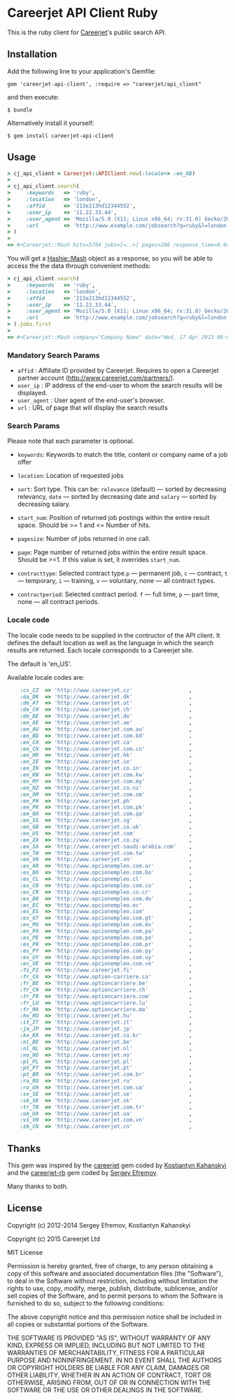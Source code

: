 # Careerjet API Client Ruby

This is the ruby client for [Careerjet](http://www.careerjet.com)'s public search API.

## Installation

Add the following line to your application's Gemfile:

    gem 'careerjet-api-client', :require => "careerjet/api_client"

and then execute:

    $ bundle

Alternatively install it yourself:

    $ gem install careerjet-api-client
    
## Usage

```ruby
> cj_api_client = Careerjet::APIClient.new(:locale=> :en_GB)
>
> cj_api_client.search(
>     :keywords   => 'ruby',
>     :location   => 'london',
>     :affid      => '213e213hd12344552',
>     :user_ip    => '11.22.33.44',
>     :user_agent => 'Mozilla/5.0 (X11; Linux x86_64; rv:31.0) Gecko/20100101 Firefox/31.0',
>     :url        => 'http://www.example.com/jobsearch?q=ruby&l=london'
> )
>
=> #<Careerjet::Mash hits=5704 jobs=[<..>] pages=286 response_time=0.0434670448303223 type="JOBS"> 
```

You will get a [Hashie::Mash](https://github.com/intridea/hashie#mash) object as a response,
so you will be able to access the the data through convenient methods:

```ruby
> cj_api_client.search(
>     :keywords   => 'ruby',
>     :location   => 'london',
>     :affid      => '213e213hd12344552',
>     :user_ip    => '11.22.33.44',
>     :user_agent => 'Mozilla/5.0 (X11; Linux x86_64; rv:31.0) Gecko/20100101 Firefox/31.0',
>     :url        => 'http://www.example.com/jobsearch?q=ruby&l=london'
> ).jobs.first
>
=> #<Careerjet::Mash company="Company Name" date="Wed, 17 Apr 2013 00:00:00 GMT" description=" <..>" url="http://..."> 
```


### Mandatory Search Params

* `affid`      : Affiliate ID provided by Careerjet. Requires to open a Careerjet partner account (http://www.careerjet.com/partners/).
* `user_ip`    : IP address of the end-user to whom the search results will be displayed.  
* `user_agent` : User agent of the end-user's browser.
* `url`        : URL of page that will display the search results

### Search Params

Please note that each parameter is optional.

* `keywords`: Keywords to match the title, content or company name of a job offer

* `location`: Location of requested jobs

* `sort`: Sort type. This can be: `relevance` (default) — sorted by decreasing relevancy, `date` — sorted by decreasing date and `salary` — sorted by decreasing salary.

* `start_num`: Position of returned job postings within the entire result space. Should be >= 1 and <= Number of hits.

* `pagesize`: Number of jobs returned in one call.

* `page`: Page number of returned jobs within the entire result space. Should be >=1. If this value is set, it overrides `start_num`.

* `contracttype`: Selected contract type.`p` — permanent job, `c` — contract, `t` — temporary, `i` — training, `v` — voluntary, none — all contract types.

* `contractperiod`: Selected contract period. `f` — full time, `p` — part time, none — all contract periods.

### Locale code

The locale code needs to be supplied in the contructor of the API client. It defines the default location as well as the language in
which the search results are returned. Each locale corresponds to a Careerjet site.

The default is 'en_US'.

Available locale codes are:

```ruby 
    :cs_CZ  => 'http://www.careerjet.cz'                  ,
    :da_DK  => 'http://www.careerjet.dk'                  ,
    :de_AT  => 'http://www.careerjet.at'                  ,
    :de_CH  => 'http://www.careerjet.ch'                  ,
    :de_DE  => 'http://www.careerjet.de'                  ,
    :en_AE  => 'http://www.careerjet.ae'                  ,
    :en_AU  => 'http://www.careerjet.com.au'              ,
    :en_BD  => 'http://www.careerjet.com.bd'              ,
    :en_CA  => 'http://www.careerjet.ca'                  ,
    :en_CN  => 'http://www.careerjet.com.cn'              ,
    :en_HK  => 'http://www.careerjet.hk'                  ,
    :en_IE  => 'http://www.careerjet.ie'                  ,
    :en_IN  => 'http://www.careerjet.co.in'               ,
    :en_KW  => 'http://www.careerjet.com.kw'              ,
    :en_MY  => 'http://www.careerjet.com.my'              ,
    :en_NZ  => 'http://www.careerjet.co.nz'               ,
    :en_OM  => 'http://www.careerjet.com.om'              ,
    :en_PH  => 'http://www.careerjet.ph'                  ,
    :en_PK  => 'http://www.careerjet.com.pk'              ,
    :en_QA  => 'http://www.careerjet.com.qa'              ,
    :en_SG  => 'http://www.careerjet.sg'                  ,
    :en_GB  => 'http://www.careerjet.co.uk'               ,
    :en_US  => 'http://www.careerjet.com'                 ,
    :en_ZA  => 'http://www.careerjet.co.za'               ,
    :en_SA  => 'http://www.careerjet-saudi-arabia.com'    ,
    :en_TW  => 'http://www.careerjet.com.tw'              ,
    :en_VN  => 'http://www.careerjet.vn'                  ,
    :es_AR  => 'http://www.opcionempleo.com.ar'           ,
    :es_BO  => 'http://www.opcionempleo.com.bo'           ,
    :es_CL  => 'http://www.opcionempleo.cl'               ,
    :es_CO  => 'http://www.opcionempleo.com.co'           ,
    :es_CR  => 'http://www.opcionempleo.co.cr'            ,
    :es_DO  => 'http://www.opcionempleo.com.do'           ,
    :es_EC  => 'http://www.opcionempleo.ec'               ,
    :es_ES  => 'http://www.opcionempleo.com'              ,
    :es_GT  => 'http://www.opcionempleo.com.gt'           ,
    :es_MX  => 'http://www.opcionempleo.com.mx'           ,
    :es_PA  => 'http://www.opcionempleo.com.pa'           ,
    :es_PE  => 'http://www.opcionempleo.com.pe'           ,
    :es_PR  => 'http://www.opcionempleo.com.pr'           ,
    :es_PY  => 'http://www.opcionempleo.com.py'           ,
    :es_UY  => 'http://www.opcionempleo.com.uy'           ,
    :es_VE  => 'http://www.opcionempleo.com.ve'           ,
    :fi_FI  => 'http://www.careerjet.fi'                  ,
    :fr_CA  => 'http://www.option-carriere.ca'            ,
    :fr_BE  => 'http://www.optioncarriere.be'             ,
    :fr_CH  => 'http://www.optioncarriere.ch'             ,
    :fr_FR  => 'http://www.optioncarriere.com'            ,
    :fr_LU  => 'http://www.optioncarriere.lu'             ,
    :fr_MA  => 'http://www.optioncarriere.ma'             ,
    :hu_HU  => 'http://www.careerjet.hu'                  ,
    :it_IT  => 'http://www.careerjet.it'                  ,
    :ja_JP  => 'http://www.careerjet.jp'                  ,
    :ko_KR  => 'http://www.careerjet.co.kr'               ,
    :nl_BE  => 'http://www.careerjet.be'                  ,
    :nl_NL  => 'http://www.careerjet.nl'                  ,
    :no_NO  => 'http://www.careerjet.no'                  ,
    :pl_PL  => 'http://www.careerjet.pl'                  ,
    :pt_PT  => 'http://www.careerjet.pt'                  ,
    :pt_BR  => 'http://www.careerjet.com.br'              ,
    :ru_RU  => 'http://www.careerjet.ru'                  ,
    :ru_UA  => 'http://www.careerjet.com.ua'              ,
    :sv_SE  => 'http://www.careerjet.se'                  ,
    :sk_SK  => 'http://www.careerjet.sk'                  ,
    :tr_TR  => 'http://www.careerjet.com.tr'              ,
    :uk_UA  => 'http://www.careerjet.ua'                  ,
    :vi_VN  => 'http://www.careerjet.com.vn'              ,
    :zh_CN  => 'http://www.careerjet.cn'                  ,
```


## Thanks

This gem was inspired by the [careerjet](https://github.com/kostia/careerjet) gem coded by [Kostiantyn Kahanskyi](https://github.com/kostia)
and the [careerjet-rb](https://github.com/ResumUP/careerjet-rb) gem coded by [Sergey Efremov](https://github.com/EvilFaeton).

Many thanks to both.

## License

Copyright (c) 2012-2014 Sergey Efremov, Kostiantyn Kahanskyi

Copyright (c) 2015 Careerjet Ltd

MIT License

Permission is hereby granted, free of charge, to any person obtaining
a copy of this software and associated documentation files (the
"Software"), to deal in the Software without restriction, including
without limitation the rights to use, copy, modify, merge, publish,
distribute, sublicense, and/or sell copies of the Software, and to
permit persons to whom the Software is furnished to do so, subject to
the following conditions:

The above copyright notice and this permission notice shall be
included in all copies or substantial portions of the Software.

THE SOFTWARE IS PROVIDED "AS IS", WITHOUT WARRANTY OF ANY KIND,
EXPRESS OR IMPLIED, INCLUDING BUT NOT LIMITED TO THE WARRANTIES OF
MERCHANTABILITY, FITNESS FOR A PARTICULAR PURPOSE AND
NONINFRINGEMENT. IN NO EVENT SHALL THE AUTHORS OR COPYRIGHT HOLDERS BE
LIABLE FOR ANY CLAIM, DAMAGES OR OTHER LIABILITY, WHETHER IN AN ACTION
OF CONTRACT, TORT OR OTHERWISE, ARISING FROM, OUT OF OR IN CONNECTION
WITH THE SOFTWARE OR THE USE OR OTHER DEALINGS IN THE SOFTWARE.

